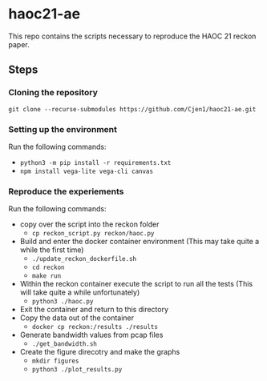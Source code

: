 # haoc21-ae

This repo contains the scripts necessary to reproduce the HAOC 21 reckon paper.

## Steps

### Cloning the repository
`git clone --recurse-submodules https://github.com/Cjen1/haoc21-ae.git`

### Setting up the environment
Run the following commands:
- `python3 -m pip install -r requirements.txt`
- `npm install vega-lite vega-cli canvas`

### Reproduce the experiements
Run the following commands:
- copy over the script into the reckon folder
  - `cp reckon_script.py reckon/haoc.py`
- Build and enter the docker container environment (This may take quite a while the first time)
  - `./update_reckon_dockerfile.sh`
  - `cd reckon`
  - `make run`
- Within the reckon container execute the script to run all the tests (This will take quite a while unfortunately)
  - `python3 ./haoc.py`
- Exit the container and return to this directory
- Copy the data out of the container
  - `docker cp reckon:/results ./results`
- Generate bandwidth values from pcap files
  - `./get_bandwidth.sh`
- Create the figure direcotry and make the graphs
  - `mkdir figures`
  - `python3 ./plot_results.py`
